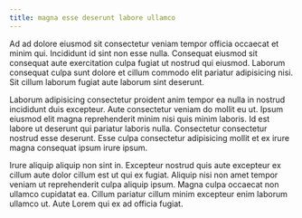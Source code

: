 ```yaml
---
title: magna esse deserunt labore ullamco
---
```


Ad ad dolore eiusmod sit consectetur veniam tempor officia occaecat et minim qui. Incididunt id sint non esse nulla. Consequat eiusmod sit consequat aute exercitation culpa fugiat ut nostrud qui eiusmod. Laborum consequat culpa sunt dolore et cillum commodo elit pariatur adipisicing nisi. Sit cillum laborum fugiat aute laborum sint deserunt.

Laborum adipisicing consectetur proident anim tempor ea nulla in nostrud incididunt duis excepteur. Aute consectetur veniam do mollit eu ut. Ipsum eiusmod elit magna reprehenderit minim nisi quis minim laboris. Id est labore ut deserunt qui pariatur laboris nulla. Consectetur consectetur nostrud esse deserunt. Esse culpa consectetur adipisicing mollit et ex irure magna consequat ipsum irure ipsum.

Irure aliquip aliquip non sint in. Excepteur nostrud quis aute excepteur ex cillum aute dolor cillum est ut qui ex fugiat. Aliquip nisi non amet tempor veniam ut reprehenderit culpa aliquip ipsum. Magna culpa occaecat non ullamco cupidatat ea. Cillum pariatur cillum minim excepteur enim laborum ullamco ut. Aute Lorem qui ex ad officia fugiat.